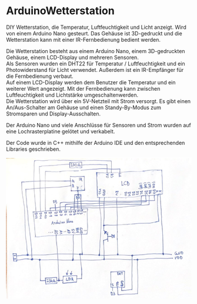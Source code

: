 # ArduinoWetterstation
DIY Wetterstation, die Temperatur, Luftfeuchtigkeit und Licht anzeigt. Wird von einem Arduino Nano gesteurt. Das Gehäuse ist 3D-gedruckt und die Wetterstation kann mit einer IR-Fernbedienung bedient werden.  

Die Wetterstation besteht aus einem Arduino Nano, einem 3D-gedruckten Gehäuse, einem LCD-Display und mehreren Sensoren.  
Als Sensoren wurden ein DHT22 für Temperatur / Luftfeuchtigkeit und ein Photowiderstand für Licht verwendet. Außerdem ist ein IR-Empfänger für die Fernbedienung verbaut.  
Auf einem LCD-Display werden dem Benutzer die Temperatur und ein weiterer Wert angezeigt. Mit der Fernbedienung kann zwischen Luftfeuchtigkeit und Lichtstärke umgeschaltenwerden.  
Die Wetterstation wird über ein 5V-Netzteil mit Strom versorgt. Es gibt einen An/Aus-Schalter am Gehäuse und einen Standy-By-Modus zum Stromsparen und Display-Ausschalten.  

Der Arduino Nano und viele Anschlüsse für Sensoren und Strom wurden auf eine Lochrasterplatine gelötet und verkabelt.

Der Code wurde in C++ mithilfe der Arduino IDE und den entsprechenden Libraries geschrieben.

[![Schaltplan](Schaltplan.jpg)](Schaltplan.jpg)

